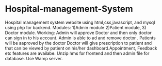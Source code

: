 # Hospital-management-System
Hospital management system website using html,css,javascript, and mysql using php for backend. Modules: 1)Admin module 2)Patient module, 3) Doctor module.
Working: Admin will approve Doctor and then only doctor can sign in to his account. Admin is able to ad and remove doctor .
Patients will be aaproved by the doctor Doctor will give prescription to patient and that can be viewed by patient on his/her dashboard.Appointment, Feedback etc features are availabe.
Unzip hms for frontend and then admin file for database.
Use Wamp server.
